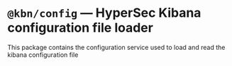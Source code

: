 # `@kbn/config` — HyperSec Kibana configuration file loader

This package contains the configuration service used to load and read the kibana configuration file
